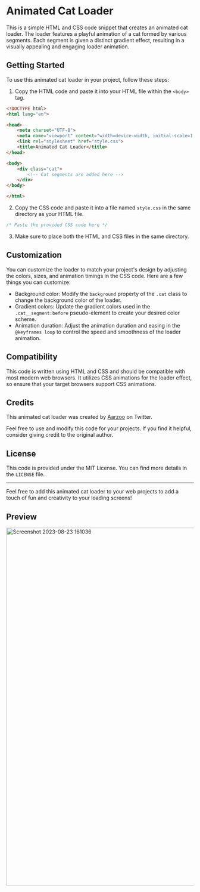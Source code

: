 # Animated Cat Loader

This is a simple HTML and CSS code snippet that creates an animated cat loader. The loader features a playful animation of a cat formed by various segments. Each segment is given a distinct gradient effect, resulting in a visually appealing and engaging loader animation.

## Getting Started

To use this animated cat loader in your project, follow these steps:

1. Copy the HTML code and paste it into your HTML file within the `<body>` tag.

```html
<!DOCTYPE html>
<html lang="en">

<head>
    <meta charset="UTF-8">
    <meta name="viewport" content="width=device-width, initial-scale=1.0">
    <link rel="stylesheet" href="style.css">
    <title>Animated Cat Loader</title>
</head>

<body>
    <div class="cat">
        <!-- Cat segments are added here -->
    </div>
</body>

</html>
```

2. Copy the CSS code and paste it into a file named `style.css` in the same directory as your HTML file.

```css
/* Paste the provided CSS code here */
```

3. Make sure to place both the HTML and CSS files in the same directory.

## Customization

You can customize the loader to match your project's design by adjusting the colors, sizes, and animation timings in the CSS code. Here are a few things you can customize:

- Background color: Modify the `background` property of the `.cat` class to change the background color of the loader.
- Gradient colors: Update the gradient colors used in the `.cat__segment:before` pseudo-element to create your desired color scheme.
- Animation duration: Adjust the animation duration and easing in the `@keyframes loop` to control the speed and smoothness of the loader animation.

## Compatibility

This code is written using HTML and CSS and should be compatible with most modern web browsers. It utilizes CSS animations for the loader effect, so ensure that your target browsers support CSS animations.

## Credits

This animated cat loader was created by [Aarzoo](https://twitter.com/Aarzoo75) on Twitter.

Feel free to use and modify this code for your projects. If you find it helpful, consider giving credit to the original author.

## License

This code is provided under the MIT License. You can find more details in the `LICENSE` file.

---

Feel free to add this animated cat loader to your web projects to add a touch of fun and creativity to your loading screens!

## Preview
<img width="960" alt="Screenshot 2023-08-23 161036" src="https://github.com/Aarzoo75/Animated-Cat-Loader/assets/59678435/9f15aa09-f51a-4f04-a2e1-d63859154452">
